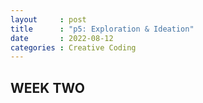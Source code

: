 ```yaml
---
layout     : post
title      : "p5: Exploration & Ideation"
date       : 2022-08-12
categories : Creative Coding
---
```


## WEEK TWO